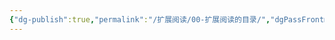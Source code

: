 ```yaml
---
{"dg-publish":true,"permalink":"/扩展阅读/00-扩展阅读的目录/","dgPassFrontmatter":true,"created":"2024-12-25T16:55:58.391+08:00","updated":"2024-12-25T17:53:24.135+08:00"}
---
```



